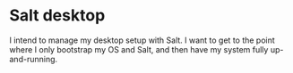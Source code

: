 # Salt desktop #

I intend to manage my desktop setup with Salt. I want to get to the point where I only bootstrap my OS and Salt, and then have my system fully up-and-running.
